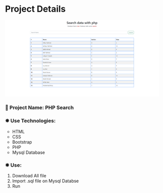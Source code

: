 <h1 style="">Project Details</h1>
<img src="demo.png">
<div class="section">

<h3>📑 Project Name: PHP Search</h3>

<h3>✸ Use Technologies:</h3>
	<ul style="list-style: circle;">
		<li>HTML</li>
		<li>CSS</li>
		<li>Bootstrap</li>
		<li>PHP</li>
		<li>Mysql Database</li>
	</ul>
<h3>✸ Use:</h3>	
	<ul style="list-style: auto;">
		<li>Download All file</li>
		<li>Import .sql file on Mysql Databse</li>
		<li>Run</li>
	</ul>
</div>
